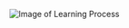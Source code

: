 ![Image of Learning Process](https://www.vantedgesearch.com/wp-content/uploads/2021/03/23PD-ple.jpg)
